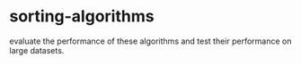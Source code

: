 # sorting-algorithms
evaluate the performance of these algorithms and test their performance on large datasets.
